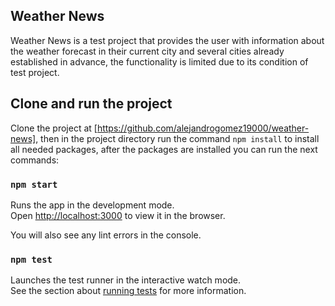 ## Weather News

Weather News is a test project that provides the user with information about the weather forecast in their current city and several cities already established in advance, the functionality is limited due to its condition of test project.

## Clone and run the project

Clone the project at [https://github.com/alejandrogomez19000/weather-news], then in the project directory run the command `npm install` to install all needed packages, after the packages are installed you can run the next commands:

### `npm start`

Runs the app in the development mode.<br />
Open [http://localhost:3000](http://localhost:3000) to view it in the browser.

You will also see any lint errors in the console.

### `npm test`

Launches the test runner in the interactive watch mode.<br />
See the section about [running tests](https://facebook.github.io/create-react-app/docs/running-tests) for more information.

